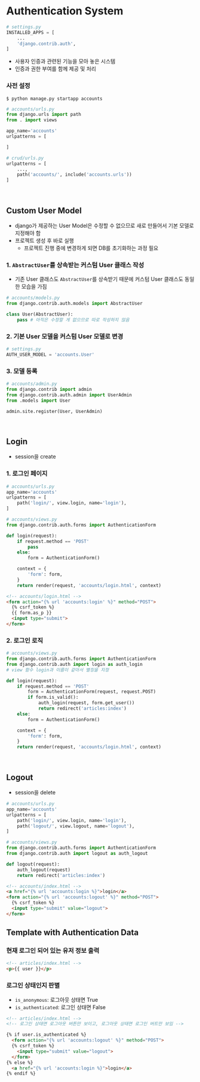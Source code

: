 # Authentication System
```python
# settings.py
INSTALLED_APPS = [
    ...
    'django.contrib.auth',
]
```
- 사용자 인증과 관련된 기능을 모아 놓은 시스템
- 인증과 권한 부여를 함께 제공 및 처리
### 사전 설정
```
$ python manage.py startapp accounts
```
```python
# accounts/urls.py
from django.urls import path
from . import views

app_name='accounts'
urlpatterns = [

]
```
```python
# crud/urls.py
urlpatterns = [
    ...,
    path('accounts/', include('accounts.urls'))
]
```
<br>

## Custom User Model
- django가 제공하는 User Model은 수정할 수 없으므로 새로 만들어서 기본 모델로 지정해야 함
- 프로젝트 생성 후 바로 실행
  - 프로젝트 진행 중에 변경하게 되면 DB를 초기화하는 과정 필요
### 1. `AbstractUser`를 상속받는 커스텀 User 클래스 작성
- 기존 User 클래스도 `AbstractUser`를 상속받기 때문에 커스텀 User 클래스도 동일한 모습을 가짐
```python
# accounts/models.py
from django.contrib.auth.models import AbstractUser

class User(AbstractUser):
    pass # 아직은 수정할 게 없으므로 따로 작성하지 않음
```
### 2. 기본 User 모델을 커스텀 User 모델로 변경
```python
# settings.py
AUTH_USER_MODEL = 'accounts.User'
```
### 3. 모델 등록
```python
# accounts/admin.py
from django.contrib import admin
from django.contrib.auth.admin import UserAdmin
from .models import User

admin.site.register(User, UserAdmin)
```
<br>

## Login
- session을 create
### 1. 로그인 페이지
```python
# accounts/urls.py
app_name='accounts'
urlpatterns = [
    path('login/', view.login, name='login'),
]
```
```python
# accounts/views.py
from django.contrib.auth.forms import AuthenticationForm

def login(request):
    if request.method == 'POST'
        pass
    else:
        form = AuthenticationForm()

    context = {
        'form': form,
    }
    return render(request, 'accounts/login.html', context)
```
```html
<!-- accounts/login.html -->
<form action="{% url 'accounts:login' %}" method="POST">
  {% csrf_token %}
  {{ form.as_p }}
  <input type="submit">
</form>
```
### 2. 로그인 로직
```python
# accounts/views.py
from django.contrib.auth.forms import AuthenticationForm
from django.contrib.auth import login as auth_login
# view 함수 login과 이름이 같아서 별칭을 지정

def login(request):
    if request.method == 'POST'
        form = AuthenticationForm(request, request.POST)
        if form.is_valid():
            auth_login(request, form.get_user())
            return redirect('articles:index')
    else:
        form = AuthenticationForm()

    context = {
        'form': form,
    }
    return render(request, 'accounts/login.html', context)
```
<br>

## Logout
- session을 delete
```python
# accounts/urls.py
app_name='accounts'
urlpatterns = [
    path('login/', view.login, name='login'),
    path('logout/', view.logout, name='logout'),
]
```
```python
# accounts/views.py
from django.contrib.auth.forms import AuthenticationForm
from django.contrib.auth import logout as auth_logout

def logout(request):
    auth_logout(request)
    return redirect('articles:index')
```
```html
<!-- accounts/index.html -->
<a href="{% url 'accounts:login %}">login</a>
<form action="{% url 'accounts:logout' %}" method="POST">
  {% csrf_token %}
  <input type="submit" value="logout">
</form>
```

## Template with Authentication Data
### 현재 로그인 되어 있는 유저 정보 출력
```html
<!-- articles/index.html -->
<p>{{ user }}</p>
```
### 로그인 상태인지 판별
- `is_anonymous`: 로그아웃 상태면 True
- `is_authenticated`: 로그인 상태면 False
```html
<!-- articles/index.html -->
<!-- 로그인 상태면 로그아웃 버튼만 보이고, 로그아웃 상태면 로그인 버트만 보임 -->

{% if user.is_authenticated %}
  <form action="{% url 'accounts:logout' %}" method="POST">
  {% csrf_token %}
    <input type="submit" value="logout">
  </form>
{% else %}
  <a href="{% url 'accounts:login %}">login</a>
{% endif %}
```